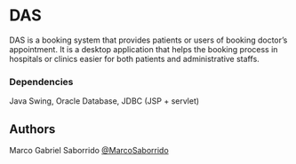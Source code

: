 # DAS
DAS is a booking system that provides patients or users of booking doctor’s appointment. It is a desktop application that helps the booking process in hospitals or clinics easier for both patients and administrative staffs.

### Dependencies
Java Swing, Oracle Database, JDBC (JSP + servlet)

## Authors

Marco Gabriel Saborrido 
[@MarcoSaborrido](https://twitter.com/MarcoSaborrido?s=09)
